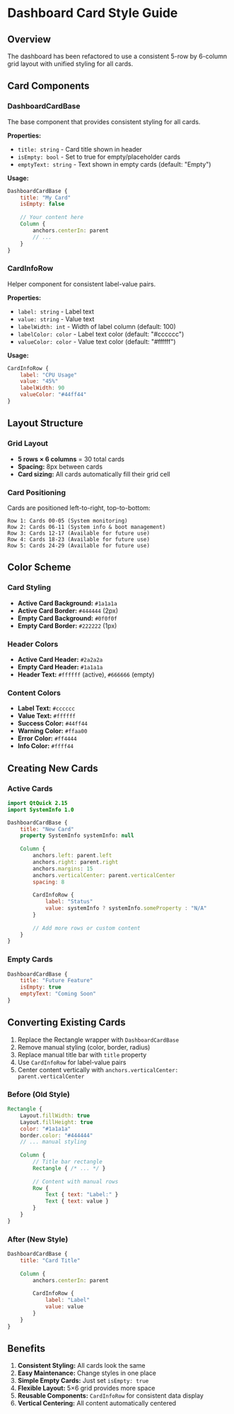 # Dashboard Card Style Guide

## Overview
The dashboard has been refactored to use a consistent 5-row by 6-column grid layout with unified styling for all cards.

## Card Components

### DashboardCardBase
The base component that provides consistent styling for all cards.

**Properties:**
- `title: string` - Card title shown in header
- `isEmpty: bool` - Set to true for empty/placeholder cards
- `emptyText: string` - Text shown in empty cards (default: "Empty")

**Usage:**
```qml
DashboardCardBase {
    title: "My Card"
    isEmpty: false
    
    // Your content here
    Column {
        anchors.centerIn: parent
        // ...
    }
}
```

### CardInfoRow
Helper component for consistent label-value pairs.

**Properties:**
- `label: string` - Label text
- `value: string` - Value text
- `labelWidth: int` - Width of label column (default: 100)
- `labelColor: color` - Label text color (default: "#cccccc")
- `valueColor: color` - Value text color (default: "#ffffff")

**Usage:**
```qml
CardInfoRow {
    label: "CPU Usage"
    value: "45%"
    labelWidth: 90
    valueColor: "#44ff44"
}
```

## Layout Structure

### Grid Layout
- **5 rows × 6 columns** = 30 total cards
- **Spacing:** 8px between cards
- **Card sizing:** All cards automatically fill their grid cell

### Card Positioning
Cards are positioned left-to-right, top-to-bottom:
```
Row 1: Cards 00-05 (System monitoring)
Row 2: Cards 06-11 (System info & boot management)
Row 3: Cards 12-17 (Available for future use)
Row 4: Cards 18-23 (Available for future use)
Row 5: Cards 24-29 (Available for future use)
```

## Color Scheme

### Card Styling
- **Active Card Background:** `#1a1a1a`
- **Active Card Border:** `#444444` (2px)
- **Empty Card Background:** `#0f0f0f`
- **Empty Card Border:** `#222222` (1px)

### Header Colors
- **Active Card Header:** `#2a2a2a`
- **Empty Card Header:** `#1a1a1a`
- **Header Text:** `#ffffff` (active), `#666666` (empty)

### Content Colors
- **Label Text:** `#cccccc`
- **Value Text:** `#ffffff`
- **Success Color:** `#44ff44`
- **Warning Color:** `#ffaa00`
- **Error Color:** `#ff4444`
- **Info Color:** `#ffff44`

## Creating New Cards

### Active Cards
```qml
import QtQuick 2.15
import SystemInfo 1.0

DashboardCardBase {
    title: "New Card"
    property SystemInfo systemInfo: null
    
    Column {
        anchors.left: parent.left
        anchors.right: parent.right
        anchors.margins: 15
        anchors.verticalCenter: parent.verticalCenter
        spacing: 8
        
        CardInfoRow {
            label: "Status"
            value: systemInfo ? systemInfo.someProperty : "N/A"
        }
        
        // Add more rows or custom content
    }
}
```

### Empty Cards
```qml
DashboardCardBase {
    title: "Future Feature"
    isEmpty: true
    emptyText: "Coming Soon"
}
```

## Converting Existing Cards

1. Replace the Rectangle wrapper with `DashboardCardBase`
2. Remove manual styling (color, border, radius)
3. Replace manual title bar with `title` property
4. Use `CardInfoRow` for label-value pairs
5. Center content vertically with `anchors.verticalCenter: parent.verticalCenter`

### Before (Old Style)
```qml
Rectangle {
    Layout.fillWidth: true
    Layout.fillHeight: true
    color: "#1a1a1a"
    border.color: "#444444"
    // ... manual styling
    
    Column {
        // Title bar rectangle
        Rectangle { /* ... */ }
        
        // Content with manual rows
        Row {
            Text { text: "Label:" }
            Text { text: value }
        }
    }
}
```

### After (New Style)
```qml
DashboardCardBase {
    title: "Card Title"
    
    Column {
        anchors.centerIn: parent
        
        CardInfoRow {
            label: "Label"
            value: value
        }
    }
}
```

## Benefits

1. **Consistent Styling:** All cards look the same
2. **Easy Maintenance:** Change styles in one place
3. **Simple Empty Cards:** Just set `isEmpty: true`
4. **Flexible Layout:** 5×6 grid provides more space
5. **Reusable Components:** `CardInfoRow` for consistent data display
6. **Vertical Centering:** All content automatically centered